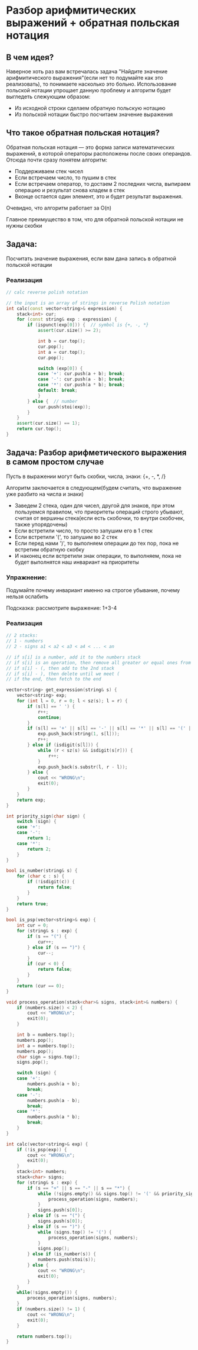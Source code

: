 # Разбор арифмитических выражений + обратная польская нотация

## В чем идея?
Наверное хоть раз вам встречалась задача "Найдите значение арифмитического выражения"(если нет то подумайте как это реализовать), то понимаете насколько это больно.
Использование польской нотации упрощает данную проблему и алгоритм будет выгледеть слежующим образом:
- Из исходной строки сделаем обратную польскую нотацию
- Из польской нотации быстро посчитаем значение выражения

## Что такое обратная польская нотация?
Обратная польская нотация — это форма записи математических выражений, в которой операторы расположены после своих операндов. Отсюда почти сразу понятем алгоритм:
- Поддерживаем стек чисел
- Если встречаем число, то пушим в стек
- Если встречаем оператор, то достаем 2 последних числа, выпираем операцию и результат снова кладем в стек
- Вконце остается один элемент, это и будет результат выражения.

Очевидно, что алгоритм работает за O(n)

Главное преимущество в том, что для обратной польской нотации не нужны скобки

## Задача:
Посчитать значение выражения, если вам дана запись в обратной польской нотации
### Реализация
```cpp
// calc reverse polish notation

// the input is an array of strings in reverse Polish notation
int calc(const vector<string>& expression) {
    stack<int> cur;
    for (const string& exp : expression) {
        if (ispunct(exp[0])) {  // symbol is {+, -, *}
            assert(cur.size() >= 2);

            int b = cur.top();
            cur.pop();
            int a = cur.top();
            cur.pop();

            switch (exp[0]) {
            case '+': cur.push(a + b); break;
            case '-': cur.push(a - b); break;
            case '*': cur.push(a * b); break;
            default: break;
            }
        } else {  // number
            cur.push(stoi(exp));
        }
    }
    assert(cur.size() == 1);
    return cur.top();
}
```

## Задача: Разбор арифметического выражения в самом простом случае
Пусть в выражении могут быть скобки, числа, знаки: {+, -, *, /}

Алгоритм заключается в следующем(будем считать, что выражение уже разбито на числа и знаки)
- Заведем 2 стека, один для чисел, другой для знаков, при этом пользуемся правилом, что приоритеты операций строго убывают, считая от вершины стека(если есть скобочки, то внутри скобочек, также упорядочены)
- Если встретили число, то просто запушим его в 1 стек
- Если встретили '(', то запушим во 2 стек
- Если перед нами ')', то выполняем операции до тех пор, пока не встретим обратную скобку
- И наконец если встретили знак операции, то выполняем, пока не будет выполнятся наш инвариант на приоритеты
### Упражнение:
Подумайте почему инвариант именно на строгое убывание, почему нельзя ослабить

Подсказка: рассмотрите выражение: 1+3-4

### Реализация
```cpp
// 2 stacks:
// 1 - numbers
// 2 - signs a1 < a2 < a3 < a4 < ... < an

// if s[i] is a number, add it to the numbers stack
// if s[i] is an operation, then remove all greater or equal ones from the stack and add to the end of it
// if s[i] - (, then add to the 2nd stack
// if s[i] - ), then delete until we meet (
// if the end, then fetch to the end

vector<string> get_expression(string& s) {
    vector<string> exp;
    for (int l = 0, r = 0; l < sz(s); l = r) {
        if (s[l] == ' ') {
            r++;
            continue;
        }
        if (s[l] == '+' || s[l] == '-' || s[l] == '*' || s[l] == '(' || s[l] == ')') {
            exp.push_back(string(1, s[l]));
            r++;
        } else if (isdigit(s[l])) {
            while (r < sz(s) && isdigit(s[r])) {
                r++;
            }
            exp.push_back(s.substr(l, r - l));
        } else {
            cout << "WRONG\n";
            exit(0);
        }
    }
    return exp;
}

int priority_sign(char sign) {
    switch (sign) {
    case '+':
    case '-':
        return 1;
    case '*':
        return 2;
    }
}

bool is_number(string& s) {
    for (char c : s) {
        if (!isdigit(c)) {
            return false;
        }
    }
    return true;
}

bool is_psp(vector<string>& exp) {
    int cur = 0;
    for (string& s : exp) {
        if (s == "(") {
            cur++;
        } else if (s == ")") {
            cur--;
        }
        if (cur < 0) {
            return false;
        }
    }
    return (cur == 0);
}

void process_operation(stack<char>& signs, stack<int>& numbers) {
    if (numbers.size() < 2) {
        cout << "WRONG\n";
        exit(0);
    }

    int b = numbers.top();
    numbers.pop();
    int a = numbers.top();
    numbers.pop();
    char sign = signs.top();
    signs.pop();

    switch (sign) {
    case '+':
        numbers.push(a + b);
        break;
    case '-':
        numbers.push(a - b);
        break;
    case '*':
        numbers.push(a * b);
        break;
    }
}

int calc(vector<string>& exp) {
    if (!is_psp(exp)) {
        cout << "WRONG\n";
        exit(0);
    }
    stack<int> numbers;
    stack<char> signs;
    for (string& s : exp) {
        if (s == "+" || s == "-" || s == "*") {
            while (!signs.empty() && signs.top() != '(' && priority_sign(signs.top()) >= priority_sign(s[0])) {
                process_operation(signs, numbers);
            }
            signs.push(s[0]);
        } else if (s == "(") {
            signs.push(s[0]);
        } else if (s == ")") {
            while (signs.top() != '(') {
                process_operation(signs, numbers);
            }
            signs.pop();
        } else if (is_number(s)) {
            numbers.push(stoi(s));
        } else {
            cout << "WRONG\n";
            exit(0);
        }
    }
    while(!signs.empty()) {
        process_operation(signs, numbers);
    }
    if (numbers.size() != 1) {
        cout << "WRONG\n";
        exit(0);
    }

    return numbers.top();
}
```
